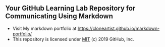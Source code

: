 ## Your GitHub Learning Lab Repository for Communicating Using Markdown
- Visit My markdown portfolio at https://cloneartist.github.io/markdown-portfolio/
- This repository is licensed under [MIT](../LICENSE) (c) 2019 GitHub, Inc.
